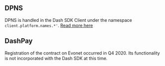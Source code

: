 ## DPNS

DPNS is handled in the Dash SDK Client under the namespace `client.platform.names.*'`. [Read more here](../platform/names/about-dpns.md)

## DashPay

Registration of the contract on Evonet occurred in Q4 2020. Its functionality is not incorporated with the Dash SDK at this time.
